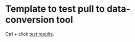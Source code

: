 # Template to test pull to data-conversion tool

Ctrl + click [test results](https://jhauga.github.io/htmlpreview.github.com/?https://github.com/jhauga/roffit-test/blob/main/index.html).

